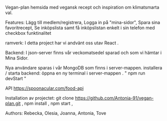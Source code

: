 Vegan-plan
hemsida med vegansk recept och inspiration om klimatsmarta val.

Features: 
Lägg till medlem/registrera, 
Logga in på "mina-sidor", 
Spara sina favoritrecept, 
Se inköpslista samt få inköpslistan enkelt i sin telefon med checkbox funktinalitet

ramverk: 
I detta project har vi andvänt oss utav React .

Backend: 
I json-server finns vår veckomatsedel sparad och som vi hämtar i Mina Sidor.

Nya användare sparas i vår MongoDB som finns i server-mappen.
installera / starta backend:
öppna en ny terminal i server-mappen . " npm run devStart "

API
https://spoonacular.com/food-api

Installation av projectet: 
git clone https://github.com/Antonia-91/vegan-plan.git , 
npm install , 
npm start , 

Authors: Rebecka, Olesia, Joanna, Antonia, Tove 
